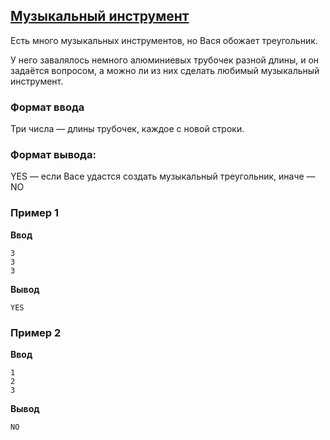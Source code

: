 ## [Музыкальный инструмент](../../../solutions/2.2/22_l.py)

Есть много музыкальных инструментов, но Вася обожает треугольник.

У него завалялось немного алюминиевых трубочек разной длины, и он задаётся вопросом, а можно ли из них сделать любимый музыкальный инструмент.

### Формат ввода

Три числа — длины трубочек, каждое с новой строки.

### Формат вывода:

YES — если Васе удастся создать музыкальный треугольник, иначе — NO

### Пример 1

__Ввод__
```plaintext
3
3
3
```

__Вывод__
```plaintext
YES
```

### Пример 2

__Ввод__
```plaintext
1
2
3
```

__Вывод__
```plaintext
NO
```